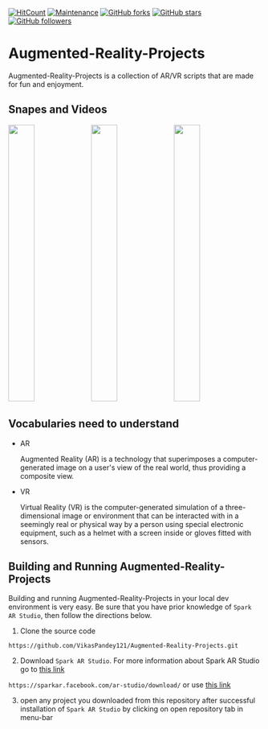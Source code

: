 [![HitCount](http://hits.dwyl.io/VikasPandey121/Augmented-Reality-Projects.svg)](http://hits.dwyl.io/VikasPandey121/Augmented-Reality-Projects)
[![Maintenance](https://img.shields.io/badge/Maintained%3F-yes-green.svg)](https://github.com/VikasPandey121/Augmented-Reality-Projects/graphs/commit-activity)
[![GitHub forks](https://img.shields.io/github/forks/VikasPandey121/Augmented-Reality-Projects.svg?style=social&label=Fork&maxAge=2592000)](https://GitHub.com/VikasPandey121/Augmented-Reality-Projects/network/)
[![GitHub stars](https://img.shields.io/github/stars/VikasPandey121/Augmented-Reality-Projects.svg?style=social&label=Star&maxAge=2592000)](https://GitHub.com/VikasPandey121/Augmented-Reality-Projects/stargazers/)
[![GitHub followers](https://img.shields.io/github/followers/VikasPandey121.svg?style=social&label=Follow&maxAge=2592000)](https://github.com/VikasPandey121?tab=followers)



# Augmented-Reality-Projects
Augmented-Reality-Projects is a collection of AR/VR scripts that are made for fun and enjoyment.

## Snapes and Videos

<img src="Documentation%20src/gifs/Distortion.gif" height='550' width="32%"> <img src="Documentation%20src/gifs/Dr.Strange.gif" height='550' width="32%"> <img src="Documentation%20src/gifs/Joker.gif" height='550' width="32%">

## Vocabularies need to understand

 * AR
 
   Augmented Reality (AR) is a technology that superimposes a computer-generated image on a user's view of the real world, thus providing a composite view.

* VR
 
   Virtual Reality (VR) is the computer-generated simulation of a three-dimensional image or environment that can be interacted with in a seemingly real or physical way by a person using special electronic equipment, such as a helmet with a screen inside or gloves fitted with sensors.

## Building and Running Augmented-Reality-Projects
Building and running Augmented-Reality-Projects in your local dev environment is very easy. Be sure that you have prior knowledge of `Spark AR Studio`, then follow the directions below. 
 1. Clone the source code

 `https://github.com/VikasPandey121/Augmented-Reality-Projects.git`


2. Download `Spark AR Studio`. For more information about Spark AR Studio go to [this link](https://sparkar.facebook.com/ar-studio/learn/documentation/guides)

 `https://sparkar.facebook.com/ar-studio/download/` or use [this link](https://sparkar.facebook.com/ar-studio/download/)
 
 3. open any project you downloaded from this repository after successful installation of `Spark AR Studio` by clicking on open repository tab in menu-bar

